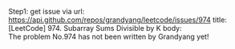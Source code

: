 Step1: get issue via url: https://api.github.com/repos/grandyang/leetcode/issues/974 
 title:[LeetCode] 974. Subarray Sums Divisible by K 
 body:  
 The problem No.974 has not been written by Grandyang yet!